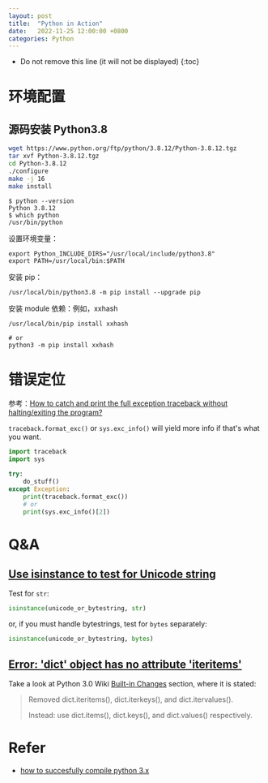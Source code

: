 ```yaml
---
layout: post
title:  "Python in Action"
date:   2022-11-25 12:00:00 +0800
categories: Python
---
```


* Do not remove this line (it will not be displayed)
{:toc}


# 环境配置

## 源码安装 Python3.8

``` bash
wget https://www.python.org/ftp/python/3.8.12/Python-3.8.12.tgz
tar xvf Python-3.8.12.tgz
cd Python-3.8.12
./configure
make -j 16
make install
```

```
$ python --version
Python 3.8.12
$ which python
/usr/bin/python
```

设置环境变量：

```
export Python_INCLUDE_DIRS="/usr/local/include/python3.8"
export PATH=/usr/local/bin:$PATH
```

安装 pip：

```
/usr/local/bin/python3.8 -m pip install --upgrade pip
```

安装 module 依赖：例如，xxhash

```
/usr/local/bin/pip install xxhash

# or
python3 -m pip install xxhash
```

# 错误定位

参考：[How to catch and print the full exception traceback without halting/exiting the program?](https://stackoverflow.com/questions/3702675/how-to-catch-and-print-the-full-exception-traceback-without-halting-exiting-the)

`traceback.format_exc()` or `sys.exc_info()` will yield more info if that's what you want.


``` python
import traceback
import sys

try:
    do_stuff()
except Exception:
    print(traceback.format_exc())
    # or
    print(sys.exc_info()[2])
```

# Q&A

## [Use isinstance to test for Unicode string](https://stackoverflow.com/questions/24514891/use-isinstance-to-test-for-unicode-string)

Test for `str`:

``` python
isinstance(unicode_or_bytestring, str)
```

or, if you must handle bytestrings, test for `bytes` separately:

``` python
isinstance(unicode_or_bytestring, bytes)
```

## [Error: 'dict' object has no attribute 'iteritems'](https://stackoverflow.com/questions/30418481/error-dict-object-has-no-attribute-iteritems)

Take a look at Python 3.0 Wiki [Built-in Changes](https://wiki.python.org/moin/Python3.0#Built-In_Changes) section, where it is stated:

> Removed dict.iteritems(), dict.iterkeys(), and dict.itervalues().
>
> Instead: use dict.items(), dict.keys(), and dict.values() respectively.



# Refer

* [how to succesfully compile python 3.x](https://stackoverflow.com/questions/58048079/how-to-succesfully-compile-python-3-x)















